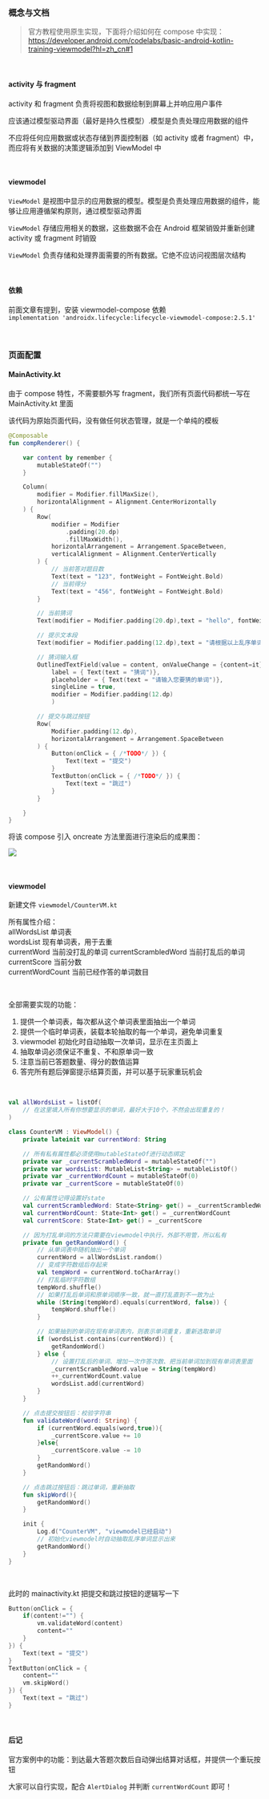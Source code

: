 ### 概念与文档

> 官方教程使用原生实现，下面将介绍如何在 compose 中实现：https://developer.android.com/codelabs/basic-android-kotlin-training-viewmodel?hl=zh_cn#1

<br>

#### activity 与 fragment

activity 和 fragment 负责将视图和数据绘制到屏幕上并响应用户事件

应该通过模型驱动界面（最好是持久性模型）.模型是负责处理应用数据的组件

不应将任何应用数据或状态存储到界面控制器（如 activity 或者 fragment）中，而应将有关数据的决策逻辑添加到 ViewModel 中

<br>

#### viewmodel

`ViewModel` 是视图中显示的应用数据的模型。模型是负责处理应用数据的组件，能够让应用遵循架构原则，通过模型驱动界面

`ViewModel` 存储应用相关的数据，这些数据不会在 Android 框架销毁并重新创建 activity 或 fragment 时销毁

`ViewModel` 负责存储和处理界面需要的所有数据。它绝不应访问视图层次结构

<br>

#### 依赖

前面文章有提到，安装 viewmodel-compose 依赖  
`implementation 'androidx.lifecycle:lifecycle-viewmodel-compose:2.5.1'`

<br>

### 页面配置

#### MainActivity.kt

由于 compose 特性，不需要额外写 fragment，我们所有页面代码都统一写在 MainActivity.kt 里面

该代码为原始页面代码，没有做任何状态管理，就是一个单纯的模板

```kotlin
@Composable
fun compRenderer() {

    var content by remember {
        mutableStateOf("")
    }

    Column(
        modifier = Modifier.fillMaxSize(),
        horizontalAlignment = Alignment.CenterHorizontally
    ) {
        Row(
            modifier = Modifier
                .padding(20.dp)
                .fillMaxWidth(),
            horizontalArrangement = Arrangement.SpaceBetween,
            verticalAlignment = Alignment.CenterVertically
        ) {
            // 当前答对题目数
            Text(text = "123", fontWeight = FontWeight.Bold)
            // 当前得分
            Text(text = "456", fontWeight = FontWeight.Bold)
        }

        // 当前猜词
        Text(modifier = Modifier.padding(20.dp),text = "hello", fontWeight = FontWeight.Bold, fontSize = 48.sp)

        // 提示文本段
        Text(modifier = Modifier.padding(12.dp),text = "请根据以上乱序单词猜一下原词", fontSize = 16.sp)

        // 猜词输入框
        OutlinedTextField(value = content, onValueChange = {content=it},
            label = { Text(text = "猜词")},
            placeholder = { Text(text = "请输入您要猜的单词")},
            singleLine = true,
            modifier = Modifier.padding(12.dp)
            )

        // 提交与跳过按钮
        Row(
            Modifier.padding(12.dp),
            horizontalArrangement = Arrangement.SpaceBetween
        ) {
            Button(onClick = { /*TODO*/ }) {
                Text(text = "提交")
            }
            TextButton(onClick = { /*TODO*/ }) {
                Text(text = "跳过")
            }
        }

    }
}
```

将该 compose 引入 oncreate 方法里面进行渲染后的成果图：

![](../../imgs/theme/viewmodel/vm3/vm3-1.png)

<br>

#### viewmodel

新建文件 `viewmodel/CounterVM.kt`

所有属性介绍：  
allWordsList 单词表  
wordsList 现有单词表，用于去重  
currentWord 当前没打乱的单词
currentScrambledWord 当前打乱后的单词  
currentScore 当前分数  
currentWordCount 当前已经作答的单词数目

<br>

全部需要实现的功能：

1. 提供一个单词表，每次都从这个单词表里面抽出一个单词
2. 提供一个临时单词表，装载本轮抽取的每一个单词，避免单词重复
3. viewmodel 初始化时自动抽取一次单词，显示在主页面上
4. 抽取单词必须保证不重复、不和原单词一致
5. 注意当前已答题数量、得分的数值运算
6. 答完所有题后弹窗提示结算页面，并可以基于玩家重玩机会

<br>

```kotlin
val allWordsList = listOf(
    // 在这里填入所有你想要显示的单词，最好大于10个，不然会出现重复的！
)

class CounterVM : ViewModel() {
    private lateinit var currentWord: String

    // 所有私有属性都必须使用mutableStateOf进行动态绑定
    private var _currentScrambledWord = mutableStateOf("")
    private var wordsList: MutableList<String> = mutableListOf()
    private var _currentWordCount = mutableStateOf(0)
    private var _currentScore = mutableStateOf(0)

    // 公有属性记得设置好state
    val currentScrambledWord: State<String> get() = _currentScrambledWord
    val currentWordCount: State<Int> get() = _currentWordCount
    val currentScore: State<Int> get() = _currentScore

    // 因为打乱单词的方法只需要在viewmodel中执行，外部不用管，所以私有
    private fun getRandomWord() {
        // 从单词表中随机抽出一个单词
        currentWord = allWordsList.random()
        // 变成字符数组后存起来
        val tempWord = currentWord.toCharArray()
        // 打乱临时字符数组
        tempWord.shuffle()
        // 如果打乱后单词和原单词顺序一致，就一直打乱直到不一致为止
        while (String(tempWord).equals(currentWord, false)) {
            tempWord.shuffle()
        }

        // 如果抽到的单词在现有单词表内，则表示单词重复，重新选取单词
        if (wordsList.contains(currentWord)) {
            getRandomWord()
        } else {
            // 设置打乱后的单词、增加一次作答次数、把当前单词加到现有单词表里面
            _currentScrambledWord.value = String(tempWord)
            ++_currentWordCount.value
            wordsList.add(currentWord)
        }
    }

    // 点击提交按钮后：校验字符串
    fun validateWord(word: String) {
        if (currentWord.equals(word,true)){
            _currentScore.value += 10
        }else{
            _currentScore.value -= 10
        }
        getRandomWord()
    }

    // 点击跳过按钮后：跳过单词，重新抽取
    fun skipWord(){
        getRandomWord()
    }

    init {
        Log.d("CounterVM", "viewmodel已经启动")
        // 初始化viewmodel时自动抽取乱序单词显示出来
        getRandomWord()
    }
}
```

<br>

此时的 mainactivity.kt 把提交和跳过按钮的逻辑写一下

```kotlin
Button(onClick = {
    if(content!="") {
        vm.validateWord(content)
        content=""
    }
}) {
    Text(text = "提交")
}
TextButton(onClick = {
    content=""
    vm.skipWord()
}) {
    Text(text = "跳过")
}
```

<br>

#### 后记

官方案例中的功能：到达最大答题次数后自动弹出结算对话框，并提供一个重玩按钮

大家可以自行实现，配合 `AlertDialog` 并判断 `currentWordCount` 即可！
